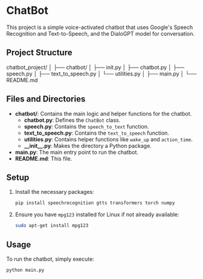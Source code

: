 # ChatBot 

This project is a simple voice-activated chatbot that uses Google's Speech Recognition and Text-to-Speech, and the DialoGPT model for conversation.

## Project Structure

chatbot_project/
│
├── chatbot/
│ ├── init.py
│ ├── chatbot.py
│ ├── speech.py
│ ├── text_to_speech.py
│ └── utilities.py
│
├── main.py
│
└── README.md



## Files and Directories

- **chatbot/**: Contains the main logic and helper functions for the chatbot.
  - **chatbot.py**: Defines the `ChatBot` class.
  - **speech.py**: Contains the `speech_to_text` function.
  - **text_to_speech.py**: Contains the `text_to_speech` function.
  - **utilities.py**: Contains helper functions like `wake_up` and `action_time`.
  - **\_\_init\_\_.py**: Makes the directory a Python package.
- **main.py**: The main entry point to run the chatbot.
- **README.md**: This file.

## Setup

1. Install the necessary packages:
    ```bash
    pip install speechrecognition gtts transformers torch numpy
    ```

2. Ensure you have `mpg123` installed for Linux if not already available:
    ```bash
    sudo apt-get install mpg123
    ```

## Usage

To run the chatbot, simply execute:

```bash
python main.py
